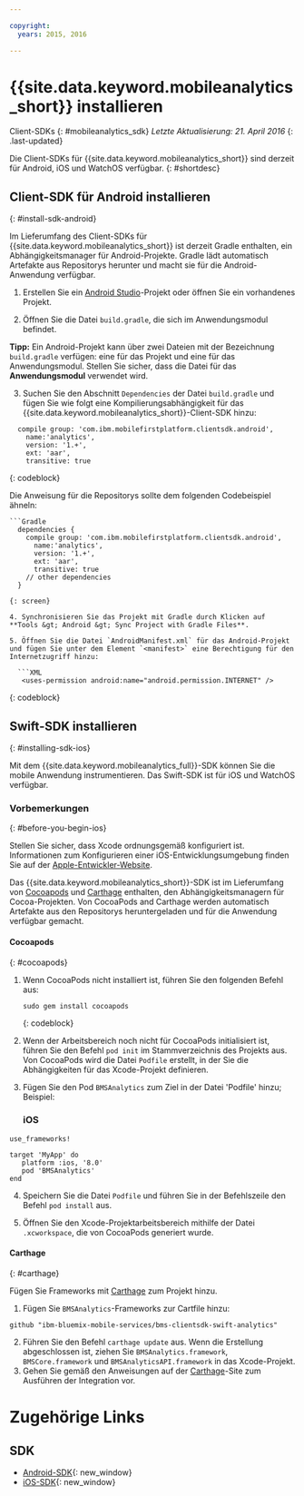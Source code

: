 ```yaml
---

copyright:
  years: 2015, 2016

---
```


# {{site.data.keyword.mobileanalytics_short}} installieren
Client-SDKs
{: #mobileanalytics_sdk}
*Letzte Aktualisierung: 21. April 2016*
{: .last-updated}

Die Client-SDKs für {{site.data.keyword.mobileanalytics_short}} sind derzeit für Android, iOS und WatchOS verfügbar.
{: #shortdesc}

## Client-SDK für Android installieren
{: #install-sdk-android}

Im Lieferumfang des Client-SDKs für {{site.data.keyword.mobileanalytics_short}} ist derzeit Gradle enthalten, ein Abhängigkeitsmanager für Android-Projekte. Gradle lädt automatisch Artefakte aus Repositorys herunter und macht sie für die Android-Anwendung verfügbar.

1. Erstellen Sie ein [Android Studio](http://developer.android.com/sdk/index.html)-Projekt oder öffnen Sie ein vorhandenes Projekt.

2. Öffnen Sie die Datei `build.gradle`, die sich im Anwendungsmodul befindet.

  **Tipp:** Ein Android-Projekt kann über zwei Dateien mit der Bezeichnung `build.gradle` verfügen: eine für das Projekt und eine für das Anwendungsmodul. Stellen Sie sicher, dass die Datei für das **Anwendungsmodul** verwendet wird.

3. Suchen Sie den Abschnitt `Dependencies` der Datei `build.gradle` und fügen Sie wie folgt eine Kompilierungsabhängigkeit für das {{site.data.keyword.mobileanalytics_short}}-Client-SDK hinzu:

  ```Gradle
    compile group: 'com.ibm.mobilefirstplatform.clientsdk.android',    
      name:'analytics',
      version: '1.+',
      ext: 'aar',
      transitive: true
  ```
  {: codeblock}

  Die Anweisung für die Repositorys sollte dem folgenden Codebeispiel ähneln:

	```Gradle
      dependencies {
        compile group: 'com.ibm.mobilefirstplatform.clientsdk.android',    
          name:'analytics',
          version: '1.+',
          ext: 'aar',
          transitive: true
    	// other dependencies  
      }
  ```
  {: screen}

4. Synchronisieren Sie das Projekt mit Gradle durch Klicken auf **Tools &gt; Android &gt; Sync Project with Gradle Files**.

5. Öffnen Sie die Datei `AndroidManifest.xml` für das Android-Projekt und fügen Sie unter dem Element `<manifest>` eine Berechtigung für den Internetzugriff hinzu:

	```XML
	 <uses-permission android:name="android.permission.INTERNET" />
   ```
   {: codeblock}


## Swift-SDK installieren
{: #installing-sdk-ios}

Mit dem {{site.data.keyword.mobileanalytics_full}}-SDK können Sie die mobile Anwendung instrumentieren. Das Swift-SDK ist für iOS und WatchOS verfügbar.

### Vorbemerkungen
{: #before-you-begin-ios}

Stellen Sie sicher, dass Xcode ordnungsgemäß konfiguriert ist. Informationen zum Konfigurieren einer iOS-Entwicklungsumgebung finden Sie auf der [Apple-Entwickler-Website](https://developer.apple.com/support/xcode/).

Das {{site.data.keyword.mobileanalytics_short}}-SDK ist im Lieferumfang von [Cocoapods](https://cocoapods.org/) und [Carthage](https://github.com/Carthage/Carthage#getting-started) enthalten, den Abhängigkeitsmanagern für Cocoa-Projekten. Von CocoaPods and Carthage werden automatisch Artefakte aus den Repositorys heruntergeladen und für die Anwendung verfügbar gemacht.

#### Cocoapods
{: #cocoapods}
1. Wenn CocoaPods nicht installiert ist, führen Sie den folgenden Befehl aus:

    ```
    sudo gem install cocoapods
    ```
    {: codeblock}

2. Wenn der Arbeitsbereich noch nicht für CocoaPods initialisiert ist, führen Sie den Befehl `pod init` im Stammverzeichnis des Projekts aus. Von CocoaPods wird die Datei `Podfile` erstellt, in der Sie die Abhängigkeiten für das Xcode-Projekt definieren.

3. Fügen Sie den Pod `BMSAnalytics` zum Ziel in der Datei 'Podfile' hinzu; Beispiel:

	### iOS

  ```
  use_frameworks!

  target 'MyApp' do
     platform :ios, '8.0'
     pod 'BMSAnalytics'
  end
  ```

4. Speichern Sie die Datei `Podfile` und führen Sie in der Befehlszeile den Befehl `pod install` aus.

5. Öffnen Sie den Xcode-Projektarbeitsbereich mithilfe der Datei `.xcworkspace`, die von CocoaPods generiert wurde.

#### Carthage
{: #carthage}

Fügen Sie Frameworks mit [Carthage](https://github.com/Carthage/Carthage#if-youre-building-for-ios-tvos-or-watchos) zum Projekt hinzu.

1. Fügen Sie `BMSAnalytics`-Frameworks zur Cartfile hinzu:
  ```
  github "ibm-bluemix-mobile-services/bms-clientsdk-swift-analytics"
  ```
2. Führen Sie den Befehl `carthage update` aus. Wenn die Erstellung abgeschlossen ist, ziehen Sie `BMSAnalytics.framework`, `BMSCore.framework` und `BMSAnalyticsAPI.framework` in das Xcode-Projekt.
3. Gehen Sie gemäß den Anweisungen auf der [Carthage](https://github.com/Carthage/Carthage#if-youre-building-for-ios-tvos-or-watchos)-Site zum Ausführen der Integration vor.

# Zugehörige Links

## SDK
* [Android-SDK](https://github.com/ibm-bluemix-mobile-services/bms-clientsdk-android-analytics){: new_window}  
* [iOS-SDK](https://github.com/ibm-bluemix-mobile-services/bms-clientsdk-swift-analytics){: new_window}
